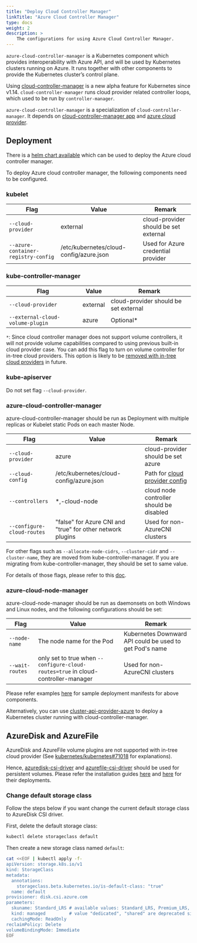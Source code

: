 ```yaml
---
title: "Deploy Cloud Controller Manager"
linkTitle: "Azure Cloud Controller Manager"
type: docs
weight: 2
description: >
    The configurations for using Azure Cloud Controller Manager.
---
```


`azure-cloud-controller-manager` is a Kubernetes component which provides interoperability with Azure API, and will be used by Kubernetes clusters running on Azure. It runs together with other components to provide the Kubernetes cluster’s control plane.

Using [cloud-controller-manager](https://kubernetes.io/docs/concepts/overview/components/#cloud-controller-manager) is a new alpha feature for Kubernetes since v1.14. `cloud-controller-manager` runs cloud provider related controller loops, which used to be run by `controller-manager`.

`azure-cloud-controller-manager` is a specialization of `cloud-controller-manager`. It depends on [cloud-controller-manager app](https://github.com/kubernetes/kubernetes/tree/master/cmd/cloud-controller-manager/app) and [azure cloud provider](https://github.com/kubernetes-sigs/cloud-provider-azure/tree/master/pkg/provider).

## Deployment

There is a [helm chart available](https://github.com/kubernetes-sigs/cloud-provider-azure/tree/master/helm/cloud-provider-azure) which can be used to deploy the Azure cloud controller manager.

To deploy Azure cloud controller manager, the following components need to be configured.

### kubelet

|Flag|Value|Remark|
|----|-----|------|
|`--cloud-provider`|external|cloud-provider should be set external|
|`--azure-container-registry-config`|/etc/kubernetes/cloud-config/azure.json|Used for Azure credential provider|

### kube-controller-manager

|Flag|Value|Remark|
|---|---|---|
|`--cloud-provider`|external|cloud-provider should be set external|
|`--external-cloud-volume-plugin`|azure|Optional*|

`*`: Since cloud controller manager does not support volume controllers, it will not provide volume capabilities compared to using previous built-in cloud provider case. You can add this flag to turn on volume controller for in-tree cloud providers. This option is likely to be [removed with in-tree cloud providers](https://github.com/kubernetes/kubernetes/blob/v1.11.0-alpha.2/cmd/kube-controller-manager/app/options/options.go#L93) in future.

### kube-apiserver

Do not set flag `--cloud-provider`.

### azure-cloud-controller-manager

azure-cloud-controller-manager should be run as Deployment with multiple replicas or Kubelet static Pods on each master Node.

|Flag|Value| Remark                                       |
|---|---|----------------------------------------------|
|`--cloud-provider`|azure| cloud-provider should be set azure           |
|`--cloud-config`|/etc/kubernetes/cloud-config/azure.json| Path for [cloud provider config](../configs) |
|`--controllers`|*,-cloud-node | cloud node controller should be disabled     |
|`--configure-cloud-routes`| "false" for Azure CNI and "true" for other network plugins| Used for non-AzureCNI clusters               |

For other flags such as `--allocate-node-cidrs`, `--cluster-cidr` and `--cluster-name`, they are moved from kube-controller-manager. If you are migrating from kube-controller-manager, they should be set to same value.

For details of those flags, please refer to this [doc](https://kubernetes.io/docs/reference/command-line-tools-reference/kube-controller-manager/).

### azure-cloud-node-manager

azure-cloud-node-manager should be run as daemonsets on both Windows and Linux nodes, and the following configurations should be set:

|Flag|Value|Remark|
|---|---|---|
|`--node-name`|The node name for the Pod|Kubernetes Downward API could be used to get Pod's name|
|`--wait-routes`| only set to true when `--configure-cloud-routes=true` in cloud-controller-manager | Used for non-AzureCNI clusters |

Please refer examples [here](https://github.com/kubernetes-sigs/cloud-provider-azure/tree/master/examples/out-of-tree) for sample deployment manifests for above components.

Alternatively, you can use [cluster-api-provider-azure](https://github.com/kubernetes-sigs/cluster-api-provider-azure) to deploy a Kubernetes cluster running with cloud-controller-manager.

## AzureDisk and AzureFile

AzureDisk and AzureFile volume plugins are not supported with in-tree cloud provider (See [kubernetes/kubernetes#71018](https://github.com/kubernetes/kubernetes/issues/71018) for explanations).

Hence, [azuredisk-csi-driver](https://github.com/kubernetes-sigs/azuredisk-csi-driver) and [azurefile-csi-driver](https://github.com/kubernetes-sigs/azurefile-csi-driver) should be used for persistent volumes. Please refer the installation guides [here](https://github.com/kubernetes-sigs/azuredisk-csi-driver/tree/master/charts) and [here](https://github.com/kubernetes-sigs/azurefile-csi-driver/tree/master/charts) for their deployments.

### Change default storage class

Follow the steps below if you want change the current default storage class to AzureDisk CSI driver.

First, delete the default storage class:

```sh
kubectl delete storageclass default
```

Then create a new storage class named `default`:

```sh
cat <<EOF | kubectl apply -f-
apiVersion: storage.k8s.io/v1
kind: StorageClass
metadata:
  annotations:
    storageclass.beta.kubernetes.io/is-default-class: "true"
  name: default
provisioner: disk.csi.azure.com
parameters:
  skuname: Standard_LRS # available values: Standard_LRS, Premium_LRS, StandardSSD_LRS and UltraSSD_LRS
  kind: managed         # value "dedicated", "shared" are deprecated since it's using unmanaged disk
  cachingMode: ReadOnly
reclaimPolicy: Delete
volumeBindingMode: Immediate
EOF
```

